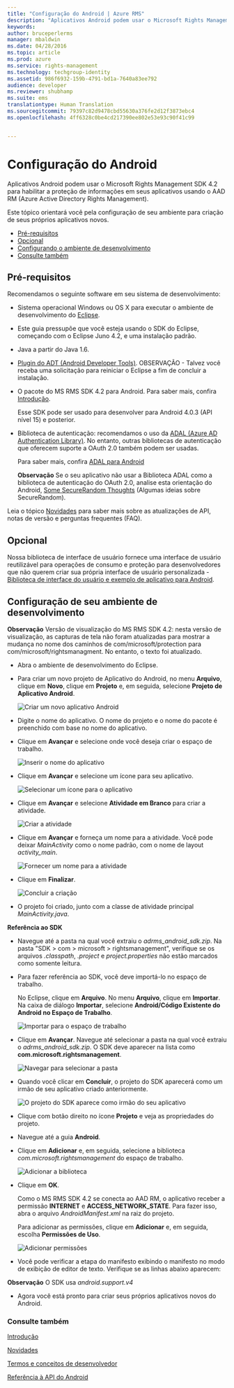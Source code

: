```yaml
---
title: "Configuração do Android | Azure RMS"
description: "Aplicativos Android podem usar o Microsoft Rights Management SDK 4.2 para habilitar a proteção integrada de informações em seus aplicativos."
keywords: 
author: bruceperlerms
manager: mbaldwin
ms.date: 04/28/2016
ms.topic: article
ms.prod: azure
ms.service: rights-management
ms.technology: techgroup-identity
ms.assetid: 986f6932-159b-4791-bd1a-7640a83ee792
audience: developer
ms.reviewer: shubhamp
ms.suite: ems
translationtype: Human Translation
ms.sourcegitcommit: 79397c82d9478cbd55630a376fe2d12f3873ebc4
ms.openlocfilehash: 4ff6328c0be4cd217390ee802e53e93c90f41c99


---
```


# Configuração do Android

Aplicativos Android podem usar o Microsoft Rights Management SDK 4.2 para habilitar a proteção de informações em seus aplicativos usando o AAD RM (Azure Active Directory Rights Management).

Este tópico orientará você pela configuração de seu ambiente para criação de seus próprios aplicativos novos.

-   [Pré-requisitos](#prerequisites)
-   [Opcional](#optional)
-   [Configurando o ambiente de desenvolvimento](#configuring-your-development-environment_)
-   [Consulte também](#see-also)

## Pré-requisitos

Recomendamos o seguinte software em seu sistema de desenvolvimento:

-   Sistema operacional Windows ou OS X para executar o ambiente de desenvolvimento do [Eclipse](http://www.oracle.com/technetwork/java/javase/downloads/jre7-downloads-1880261.html).
-   Este guia pressupõe que você esteja usando o SDK do Eclipse, começando com o Eclipse Juno 4.2, e uma instalação padrão.
-   Java a partir do Java 1.6.
-   [Plugin do ADT (Android Developer Tools)](http://developer.android.com/sdk/installing/index.html). OBSERVAÇÃO - Talvez você receba uma solicitação para reiniciar o Eclipse a fim de concluir a instalação.

     

-   O pacote do MS RMS SDK 4.2 para Android. Para saber mais, confira [Introdução](get-started.md).

    Esse SDK pode ser usado para desenvolver para Android 4.0.3 (API nível 15) e posterior.

-   Biblioteca de autenticação: recomendamos o uso da [ADAL (Azure AD Authentication Library)](https://msdn.microsoft.com/library/jj573266.aspx). No entanto, outras bibliotecas de autenticação que oferecem suporte a OAuth 2.0 também podem ser usadas.

    Para saber mais, confira [ADAL para Android](https://github.com/MSOpenTech/azure-activedirectory-library-for-android)

    **Observação** Se o seu aplicativo não usar a Biblioteca ADAL como a biblioteca de autenticação do OAuth 2.0, analise esta orientação do Android, [Some SecureRandom Thoughts](http://android-developers.blogspot.com/2013/08/some-securerandom-thoughts.html) (Algumas ideias sobre SecureRandom).

     

Leia o tópico [Novidades](release-notes.md) para saber mais sobre as atualizações de API, notas de versão e perguntas frequentes (FAQ).

## Opcional

Nossa biblioteca de interface de usuário fornece uma interface de usuário reutilizável para operações de consumo e proteção para desenvolvedores que não querem criar sua própria interface de usuário personalizada - [Biblioteca de interface do usuário e exemplo de aplicativo para Android](https://github.com/AzureAD/rms-sdk-ui-for-android).

## Configuração de seu ambiente de desenvolvimento

**Observação** Versão de visualização do MS RMS SDK 4.2: nesta versão de visualização, as capturas de tela não foram atualizadas para mostrar a mudança no nome dos caminhos de com/microsoft/protection para com/microsoft/rightsmanagment. No entanto, o texto foi atualizado.

 
-   Abra o ambiente de desenvolvimento do Eclipse.
-   Para criar um novo projeto de Aplicativo do Android, no menu **Arquivo**, clique em **Novo**, clique em **Projeto** e, em seguida, selecione **Projeto de Aplicativo Android**.

    ![Criar um novo aplicativo Android](../media/Android-setup-01c.png)

-   Digite o nome do aplicativo. O nome do projeto e o nome do pacote é preenchido com base no nome do aplicativo.
-   Clique em **Avançar** e selecione onde você deseja criar o espaço de trabalho.

    ![Inserir o nome do aplicativo](../media/Android-setup-02a.jpg)

-   Clique em **Avançar** e selecione um ícone para seu aplicativo.

    ![Selecionar um ícone para o aplicativo](../media/Android-setup-03.png)

-   Clique em **Avançar** e selecione **Atividade em Branco** para criar a atividade.

    ![Criar a atividade](../media/Android-setup-04.png)

-   Clique em **Avançar** e forneça um nome para a atividade. Você pode deixar *MainActivity* como o nome padrão, com o nome de layout *activity\_main*.

    ![Fornecer um nome para a atividade](../media/Android-setup-05a.jpg)

-   Clique em **Finalizar**.

    ![Concluir a criação](../media/Android-setup-06.jpg)

-   O projeto foi criado, junto com a classe de atividade principal *MainActivity.java*.

**Referência ao SDK**

-   Navegue até a pasta na qual você extraiu o *adrms\_android\_sdk.zip*. Na pasta "SDK > com > microsoft > rightsmanagement", verifique se os arquivos *.classpath*, *.project* e *project.properties* não estão marcados como somente leitura.
-   Para fazer referência ao SDK, você deve importá-lo no espaço de trabalho.

    No Eclipse, clique em **Arquivo**. No menu **Arquivo**, clique em **Importar**. Na caixa de diálogo **Importar**, selecione **Android/Código Existente do Android no Espaço de Trabalho**.

    ![Importar para o espaço de trabalho](../media/Android-setup-07.png)

-   Clique em **Avançar**. Navegue até selecionar a pasta na qual você extraiu o *adrms\_android\_sdk.zip*. O SDK deve aparecer na lista como **com.microsoft.rightsmanagement**.

    ![Navegar para selecionar a pasta](../media/Android-setup-08c.jpg)

-   Quando você clicar em **Concluir**, o projeto do SDK aparecerá como um irmão de seu aplicativo criado anteriormente.

    ![O projeto do SDK aparece como irmão do seu aplicativo](../media/Android-setup-09.jpg)

-   Clique com botão direito no ícone **Projeto** e veja as propriedades do projeto.
-   Navegue até a guia **Android**.
-   Clique em **Adicionar** e, em seguida, selecione a biblioteca *com.microsoft.rightsmanagement* do espaço de trabalho.

    ![Adicionar a biblioteca](../media/Android-setup-10b.jpg)

-   Clique em **OK**.

    Como o MS RMS SDK 4.2 se conecta ao AAD RM, o aplicativo receber a permissão **INTERNET** e **ACCESS\_NETWORK\_STATE**. Para fazer isso, abra o arquivo *AndroidManifest.xml* na raiz do projeto.

    Para adicionar as permissões, clique em **Adicionar** e, em seguida, escolha **Permissões de Uso**.

    ![Adicionar permissões](../media/Android-setup-11d.jpg)

-   Você pode verificar a etapa do manifesto exibindo o manifesto no modo de exibição de editor de texto. Verifique se as linhas abaixo aparecem:


    <uses-sdk      android:minSdkVersion="15"      android:targetSdkVersion="19"/> <uses-permission android:name="android.permission.INTERNET"/> <uses-permission android:name="android.permission.ACCESS_NETWORK_STATE"/> <uses-permission/>


**Observação** O SDK usa *android.support.v4*

-   Agora você está pronto para criar seus próprios aplicativos novos do Android.

### Consulte também

[Introdução](get-started.md)

[Novidades](release-notes.md)

[Termos e conceitos de desenvolvedor](core-concepts.md)

[Referência à API do Android](android-namespaces.md)

 

 



<!--HONumber=Jul16_HO4-->


